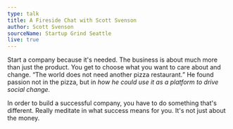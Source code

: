 ```yaml
---
type: talk
title: A Fireside Chat with Scott Svenson
author: Scott Svenson
sourceName: Startup Grind Seattle
live: true
---
```


Start a company because it's needed. The business is about much more than just the product. You get
to choose what you want to care about and change. <q>The world does not need another pizza
restaurant.</q> He found passion not in the pizza, but in *how he could use it as a platform to
drive social change.*

In order to build a successful company, you have to do something that's different. Really meditate
in what success means for you. It's not just about the money.
